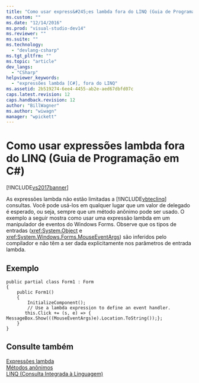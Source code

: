 ```yaml
---
title: "Como usar express&#245;es lambda fora do LINQ (Guia de Programa&#231;&#227;o em C#) | Microsoft Docs"
ms.custom: ""
ms.date: "12/14/2016"
ms.prod: "visual-studio-dev14"
ms.reviewer: ""
ms.suite: ""
ms.technology: 
  - "devlang-csharp"
ms.tgt_pltfrm: ""
ms.topic: "article"
dev_langs: 
  - "CSharp"
helpviewer_keywords: 
  - "expressões lambda [C#], fora do LINQ"
ms.assetid: 2b519274-6ee4-4455-ab2e-aed67dbfd07c
caps.latest.revision: 12
caps.handback.revision: 12
author: "BillWagner"
ms.author: "wiwagn"
manager: "wpickett"
---
```

# Como usar express&#245;es lambda fora do LINQ (Guia de Programa&#231;&#227;o em C#)
[!INCLUDE[vs2017banner](../../../csharp/includes/vs2017banner.md)]

As expressões lambda não estão limitadas a [!INCLUDE[vbteclinq](../../../csharp/includes/vbteclinq_md.md)] consultas.  Você pode usá\-los em qualquer lugar que um valor de delegado é esperado, ou seja, sempre que um método anônimo pode ser usado.  O exemplo a seguir mostra como usar uma expressão lambda em um manipulador de eventos do Windows Forms.  Observe que os tipos de entradas \(<xref:System.Object> e <xref:System.Windows.Forms.MouseEventArgs>\) são inferidos pelo compilador e não têm a ser dada explicitamente nos parâmetros de entrada lambda.  
  
## Exemplo  
  
```  
public partial class Form1 : Form  
{  
    public Form1()  
    {  
        InitializeComponent();  
        // Use a lambda expression to define an event handler.  
       this.Click += (s, e) => { MessageBox.Show(((MouseEventArgs)e).Location.ToString());};  
    }  
}  
```  
  
## Consulte também  
 [Expressões lambda](../../../csharp/programming-guide/statements-expressions-operators/lambda-expressions.md)   
 [Métodos anônimos](../../../csharp/programming-guide/statements-expressions-operators/anonymous-methods.md)   
 [LINQ \(Consulta Integrada à Linguagem\)](../Topic/LINQ%20\(Language-Integrated%20Query\).md)
